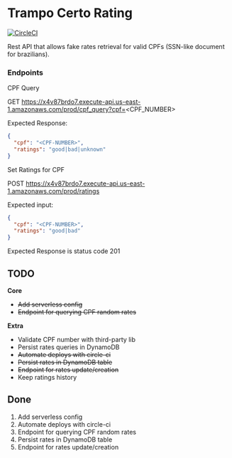 # Trampo Certo Rating

[![CircleCI](https://circleci.com/gh/fabioaromanini/trampo-certo-rating.svg?style=svg)](https://circleci.com/gh/fabioaromanini/trampo-certo-rating)

Rest API that allows fake rates retrieval for valid CPFs (SSN-like document for brazilians).

### Endpoints

CPF Query

GET
https://x4v87brdo7.execute-api.us-east-1.amazonaws.com/prod/cpf_query?cpf=<CPF_NUMBER>

Expected Response:

```json
{
  "cpf": "<CPF-NUMBER>",
  "ratings": "good|bad|unknown"
}
```

Set Ratings for CPF

POST
https://x4v87brdo7.execute-api.us-east-1.amazonaws.com/prod/ratings

Expected input:

```json
{
  "cpf": "<CPF-NUMBER>",
  "ratings": "good|bad"
}
```

Expected Response is status code 201

## TODO

**Core**

- ~~Add serverless config~~
- ~~Endpoint for querying CPF random rates~~

**Extra**

- Validate CPF number with third-party lib
- Persist rates queries in DynamoDB
- ~~Automate deploys with circle-ci~~
- ~~Persist rates in DynamoDB table~~
- ~~Endpoint for rates update/creation~~
- Keep ratings history

## Done

1. Add serverless config
2. Automate deploys with circle-ci
3. Endpoint for querying CPF random rates
4. Persist rates in DynamoDB table
5. Endpoint for rates update/creation
